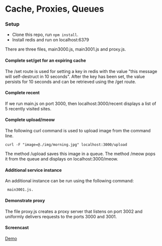Cache, Proxies, Queues
=========================

### Setup

* Clone this repo, run `npm install`.
* Install redis and run on localhost:6379

There are three files, main3000.js, main3001.js and proxy.js.

#### Complete set/get for an expiring cache

The /set route is used for setting a key in redis with the value "this message will self-destruct in 10 seconds". After the key has been set, the value persists for 10 seconds and can be retrieved using the /get route.

#### Complete recent

If we run main.js on port 3000, then localhost:3000/recent displays a list of 5 recently visited sites.

#### Complete upload/meow

The following curl command is used to upload image from the command line.

```
curl -F "image=@./img/morning.jpg" localhost:3000/upload
```

The method /upload saves this image in a queue. The method /meow pops it from the queue and displays on localhost:3000/meow.

#### Additional service instance

An additional instance can be run using the following command:
```
 main3001.js.
```

#### Demonstrate proxy

The file proxy.js creates a proxy server that listens on port 3002 and uniformly delivers requests to the ports 3000 and 3001.

#### Screencast
[Demo](https://youtu.be/vnaphFaUBaE)

